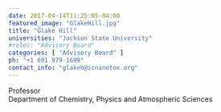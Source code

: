 ```yaml
---
date: 2017-04-14T11:25:05-04:00
featured_image: "GlakeHill.jpg"
title: "Glake Hill"
universities: "Jackson State University"
#roles: "Advisory Board"
categories: [ "Advisory Board" ]
ph: "+1 601 979 1699"
contact_info: "glakeh@icnanotox.org"
---
```


Professor\
Department of Chemistry, Physics and Atmospheric Sciences





